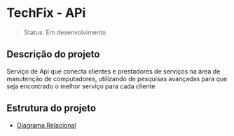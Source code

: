 # TechFix - APi
> Status: Em desenvolvimento
## Descrição do projeto
Serviço de Api que conecta clientes e prestadores de serviços na área de manutenção de computadores, utilizando de pesquisas avançadas para que seja encontrado o melhor serviço para cada cliente
## Estrutura do projeto
* <a href="https://miro.com/welcomeonboard/TWpVZnVhaXU4Q3N3Sjdyd3lheTVKZlhGQ1VWT2pEUUhaaGxyNXFLb3J4Tmh5ekZoSlZKNGFnSXRTcEhydjhNdHwzNDU4NzY0NTM0MTkzNTY4MDczfDI=?share_link_id=426535122075">Diagrama Relacional<a>
